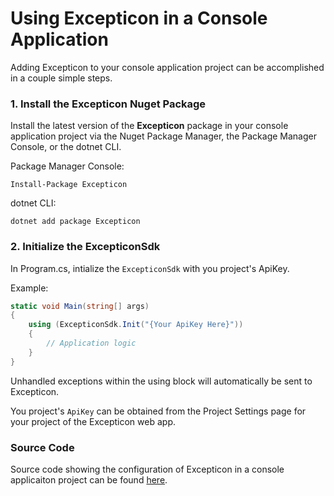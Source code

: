 # Using Excepticon in a Console Application

Adding Excepticon to your console application project can be accomplished in a couple simple steps.

### 1. Install the Excepticon Nuget Package

Install the latest version of the **Excepticon** package in your console application project via the Nuget Package Manager, the Package Manager Console, or the dotnet CLI.

Package Manager Console:

```Package Manager Console
Install-Package Excepticon
```

dotnet CLI:

```dotnet CLI
dotnet add package Excepticon
```



### 2. Initialize the ExcepticonSdk

In Program.cs, intialize the `ExcepticonSdk` with you project's ApiKey.

Example:

```        csharp
static void Main(string[] args)
{
    using (ExcepticonSdk.Init("{Your ApiKey Here}"))
    {
        // Application logic
    }
}
```

Unhandled exceptions within the using block will automatically be sent to Excepticon.

You project's `ApiKey` can be obtained from the Project Settings page for your project of the Excepticon web app.



### Source Code

Source code showing the configuration of Excepticon in a console applicaiton project can be found [here](https://github.com/Excepticon/excepticon-dotnet/tree/master/examples/Excepticon.Examples.Console).